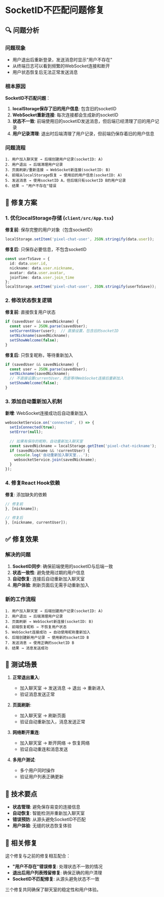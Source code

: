 # SocketID不匹配问题修复

## 🔍 问题分析

### 问题现象
- 用户退出后重新登录，发送消息时显示"用户不存在"
- 从终端日志可以看到频繁的WebSocket连接和断开
- 用户状态恢复后无法正常发送消息

### 根本原因
**SocketID不匹配问题**：
1. **localStorage保存了旧的用户信息**: 包含旧的socketID
2. **WebSocket重新连接**: 每次连接都会生成新的socketID
3. **状态不一致**: 前端使用旧的socketID发送消息，但后端已经清理了旧的用户记录
4. **用户记录清理**: 退出时后端清理了用户记录，但前端仍保存着旧的用户信息

### 问题流程
```
1. 用户加入聊天室 → 后端创建用户记录(socketID: A)
2. 用户退出 → 后端清理用户记录
3. 页面刷新/重新连接 → WebSocket新连接(socketID: B)
4. 前端从localStorage恢复 → 使用旧的用户信息(socketID: A)
5. 发送消息 → 使用socketID A，但后端只有socketID B的用户记录
6. 结果 → "用户不存在"错误
```

## 🔧 修复方案

### 1. 优化localStorage存储 (`client/src/App.tsx`)

**修复前**: 保存完整的用户对象（包含socketID）
```typescript
localStorage.setItem('pixel-chat-user', JSON.stringify(data.user));
```

**修复后**: 只保存必要信息，不包含socketID
```typescript
const userToSave = {
  id: data.user.id,
  nickname: data.user.nickname,
  avatar: data.user.avatar,
  joinTime: data.user.join_time
};
localStorage.setItem('pixel-chat-user', JSON.stringify(userToSave));
```

### 2. 修改状态恢复逻辑

**修复前**: 直接恢复用户状态
```typescript
if (savedUser && savedNickname) {
  const user = JSON.parse(savedUser);
  setCurrentUser(user);  // 直接设置，包含旧的socketID
  setNickname(savedNickname);
  setShowWelcome(false);
}
```

**修复后**: 只恢复昵称，等待重新加入
```typescript
if (savedUser && savedNickname) {
  const user = JSON.parse(savedUser);
  setNickname(savedNickname);
  // 不直接设置currentUser，而是等待WebSocket连接后重新加入
  setShowWelcome(false);
}
```

### 3. 添加自动重新加入机制

**新增**: WebSocket连接成功后自动重新加入
```typescript
websocketService.on('connected', () => {
  setIsConnected(true);
  setError(null);
  
  // 如果有保存的昵称，自动重新加入聊天室
  const savedNickname = localStorage.getItem('pixel-chat-nickname');
  if (savedNickname && !currentUser) {
    console.log('自动重新加入聊天室...');
    websocketService.join(savedNickname);
  }
});
```

### 4. 修复React Hook依赖

**修复**: 添加缺失的依赖
```typescript
// 修复前
}, [nickname]);

// 修复后
}, [nickname, currentUser]);
```

## ✅ 修复效果

### 解决的问题
1. **SocketID同步**: 确保前端使用的socketID与后端一致
2. **状态一致性**: 避免使用过期的用户信息
3. **自动恢复**: 连接后自动重新加入聊天室
4. **用户体验**: 刷新页面后无需手动重新加入

### 新的工作流程
```
1. 用户加入聊天室 → 后端创建用户记录(socketID: A)
2. 用户退出 → 后端清理用户记录
3. 页面刷新 → WebSocket新连接(socketID: B)
4. 前端恢复昵称 → 不恢复用户状态
5. WebSocket连接成功 → 自动使用昵称重新加入
6. 后端创建新用户记录 → 使用新的socketID B
7. 发送消息 → 使用正确的socketID B
8. 结果 → 消息发送成功
```

## 🧪 测试场景

1. **正常退出重入**:
   - 加入聊天室 → 发送消息 → 退出 → 重新进入
   - 验证消息发送正常

2. **页面刷新**:
   - 加入聊天室 → 刷新页面
   - 验证自动重新加入，消息发送正常

3. **网络断开重连**:
   - 加入聊天室 → 断开网络 → 恢复网络
   - 验证自动重连和消息发送

4. **多用户测试**:
   - 多个用户同时操作
   - 验证用户列表正确更新

## 📝 技术要点

- **状态管理**: 避免保存易变的连接信息
- **自动恢复**: 智能检测并重新加入聊天室
- **错误预防**: 从源头避免SocketID不匹配
- **用户体验**: 无缝的状态恢复体验

## 🔄 相关修复

这个修复与之前的修复相互配合：
- **"用户不存在"错误修复**: 处理状态不一致的情况
- **退出后用户列表残留修复**: 确保正确的用户清理
- **SocketID不匹配修复**: 从源头避免状态不一致

三个修复共同确保了聊天室的稳定性和用户体验。
